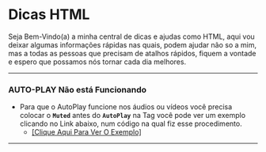 # Dicas HTML
Seja Bem-Vindo(a) a minha central de dicas e ajudas como HTML, aqui vou deixar algumas informações rápidas nas quais, podem ajudar não so a mim, mas a todas as pessoas que precisam de atalhos rápidos, fiquem a vontade e espero que possamos nós tornar cada dia melhores.

---
### AUTO-PLAY Não está Funcionando
- Para que o AutoPlay funcione nos áudios ou vídeos você precisa colocar o **`Muted`** antes do **`AutoPlay`** na Tag você pode ver um exemplo clicando no Link abaixo, num código na qual fiz esse procedimento.
  - [[Clique Aqui Para Ver O Exemplo]](../html.AULAS/aula.023/index.html)
---